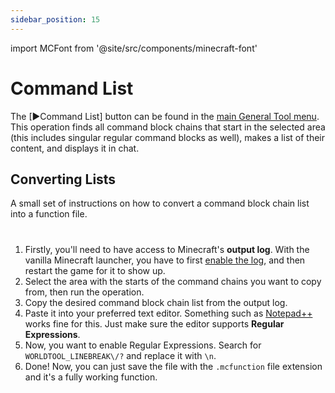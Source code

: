 ```yaml
---
sidebar_position: 15
---
```


import MCFont from '@site/src/components/minecraft-font'

# Command List

The <MCFont color="#76b297">[▶Command List]</MCFont> button can be found in the [main General Tool menu](usage#main-menu). This operation finds all command block chains that start in the selected area (this includes singular regular command blocks as well), makes a list of their content, and displays it in chat.

## Converting Lists

A small set of instructions on how to convert a command block chain list into a function file.
#
1. Firstly, you'll need to have access to Minecraft's **output log**. With the vanilla Minecraft launcher, you have to first [enable the log](https://cdn.discordapp.com/attachments/734106483104415856/854123107325575188/unknown.png), and then restart the game for it to show up.
2. Select the area with the starts of the command chains you want to copy from, then run the operation.
3. Copy the desired command block chain list from the output log.
4. Paste it into your preferred text editor. Something such as [Notepad++](https://notepad-plus-plus.org/) works fine for this. Just make sure the editor supports **Regular Expressions**.
5. Now, you want to enable Regular Expressions. Search for `WORLDTOOL_LINEBREAK\/?` and replace it with `\n`.
6. Done! Now, you can just save the file with the `.mcfunction` file extension and it's a fully working function.
